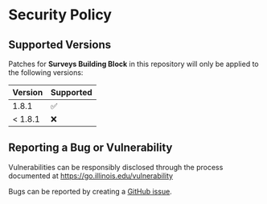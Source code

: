 # Security Policy

## Supported Versions

Patches for **Surveys Building Block** in this repository will only be applied to the following versions:

| Version | Supported          |
| ------- | ------------------ |
| 1.8.1   | :white_check_mark: |
| < 1.8.1 | :x:                |

## Reporting a Bug or Vulnerability

Vulnerabilities can be responsibly disclosed through the process
 documented at https://go.illinois.edu/vulnerability

Bugs can be reported by creating a [GitHub issue](https://github.com/rokwire/surveys-building-block/issues/new?assignees=&labels=bug&template=bug_report.md&title=%5BBUG%5D+).
